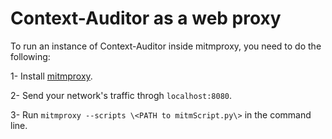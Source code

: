 # Context-Auditor as a web proxy


To run an instance of Context-Auditor inside mitmproxy, you need to do the following: 


  1- Install [mitmproxy](https://mitmproxy.org/).


  2- Send your network's traffic throgh ``localhost:8080``.


  3- Run ``mitmproxy --scripts \<PATH to mitmScript.py\>`` in the command line.
